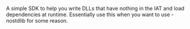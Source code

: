 A simple SDK to help you write DLLs that have nothing in the IAT and load dependencies at runtime. Essentially use this when you want to use -nostdlib for some reason.